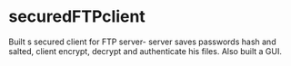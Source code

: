 # securedFTPclient
Built s secured client for FTP server- server saves passwords hash and salted, client encrypt, decrypt and authenticate his files. Also built a GUI.
